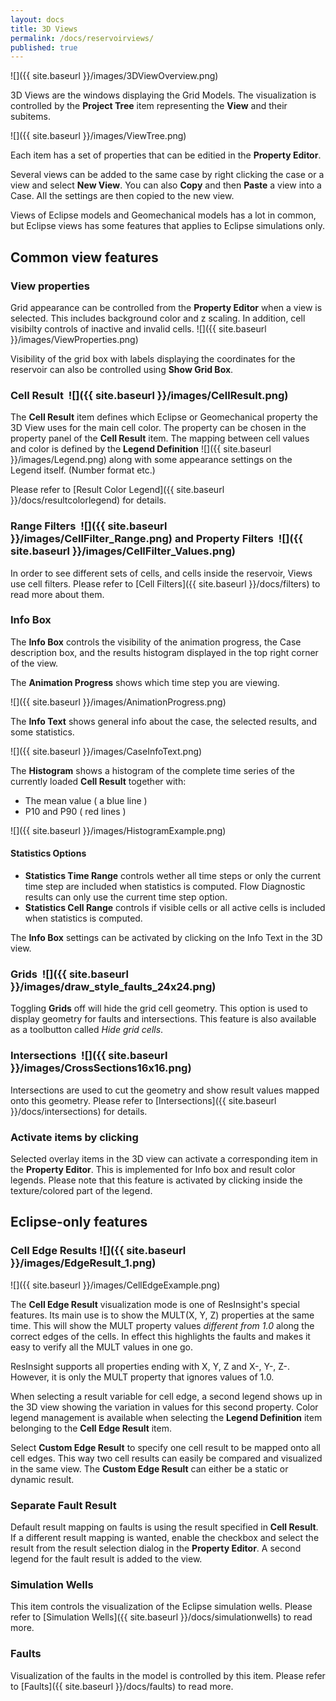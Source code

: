 ```yaml
---
layout: docs
title: 3D Views
permalink: /docs/reservoirviews/
published: true
---
```

![]({{ site.baseurl }}/images/3DViewOverview.png)

3D Views are the windows displaying the Grid Models. The visualization is controlled by the **Project Tree** item representing the **View** and their subitems.

![]({{ site.baseurl }}/images/ViewTree.png)

Each item has a set of properties that can be editied in the **Property Editor**.

Several views can be added to the same case by right clicking the case or a view and select **New View**. You can also **Copy** and then **Paste** a view into a Case. All the settings are then copied to the new view.  

Views of Eclipse models and Geomechanical models has a lot in common, but Eclipse views has some features that applies to Eclipse simulations only.

## Common view features

### View properties

Grid appearance can be controlled from the **Property Editor** when a view is selected. This includes background color and z scaling. In addition, cell visibilty controls of inactive and invalid cells. ![]({{ site.baseurl }}/images/ViewProperties.png) 

Visibility of the grid box with labels displaying the coordinates for the reservoir can also be controlled using **Show Grid Box**. 

### Cell Result &nbsp;![]({{ site.baseurl }}/images/CellResult.png)

The **Cell Result** item defines which Eclipse or Geomechanical property the 3D View uses for the main cell color. The property can be chosen in the property panel of the **Cell Result** item. The mapping between cell values and color is defined by the **Legend Definition**  ![]({{ site.baseurl }}/images/Legend.png) along with some appearance settings on the Legend itself. (Number format etc.)

Please refer to [Result Color Legend]({{ site.baseurl }}/docs/resultcolorlegend) for details.

### Range Filters &nbsp;![]({{ site.baseurl }}/images/CellFilter_Range.png) and Property Filters &nbsp;![]({{ site.baseurl }}/images/CellFilter_Values.png) 

In order to see different sets of cells, and cells inside the reservoir, Views use cell filters. Please refer to [Cell Filters]({{ site.baseurl }}/docs/filters) to read more about them.

### Info Box

The **Info Box** controls the visibility of the animation progress, the Case description box, and the results histogram displayed in the top right corner of the view.

The **Animation Progress** shows which time step you are viewing. 

![]({{ site.baseurl }}/images/AnimationProgress.png)

The **Info Text** shows general info about the case, the selected results, and some statistics. 

![]({{ site.baseurl }}/images/CaseInfoText.png)

The **Histogram** shows a histogram of the complete time series of the currently loaded **Cell Result** together with:

- The mean value ( a blue line ) 
- P10 and P90 ( red lines )

![]({{ site.baseurl }}/images/HistogramExample.png)

#### Statistics Options

- **Statistics Time Range** controls wether all time steps or only the current time step are included when statistics is computed. Flow Diagnostic results can only use the current time step option.  
- **Statistics Cell Range** controls if visible cells or all active cells is included when statistics is computed.

<div class="note">
The <b>Info Box</b> settings can be activated by clicking on the Info Text in the 3D view.
</div>

### Grids &nbsp;![]({{ site.baseurl }}/images/draw_style_faults_24x24.png)
Toggling **Grids** off will hide the grid cell geometry. This option is used to display geometry for faults and intersections. This feature is also available as a toolbutton called *Hide grid cells*.

### Intersections &nbsp;![]({{ site.baseurl }}/images/CrossSections16x16.png)
Intersections are used to cut the geometry and show result values mapped onto this geometry.
Please refer to [Intersections]({{ site.baseurl }}/docs/intersections) for details.

### Activate items by clicking
Selected overlay items in the 3D view can activate a corresponding item in the **Property Editor**. This is implemented for Info box and result color legends. Please note that this feature is activated by clicking inside the texture/colored part of the legend. 


## Eclipse-only features

### Cell Edge Results ![]({{ site.baseurl }}/images/EdgeResult_1.png)

![]({{ site.baseurl }}/images/CellEdgeExample.png)

The **Cell Edge Result** visualization mode is one of ResInsight's special features. Its main use is to show the MULT(X, Y, Z) properties at the same time. This will show the MULT property values *different from 1.0* along the correct edges of the cells. In effect this highlights the faults and makes it easy to verify all the MULT values in one go.

ResInsight supports all properties ending with X, Y, Z and X-, Y-, Z-. However, it is only the MULT property that ignores values of 1.0.

When selecting a result variable for cell edge, a second legend shows up in the 3D view showing the variation in values for this second property. Color legend management is available when selecting the **Legend Definition** item belonging to the **Cell Edge Result** item. 

Select **Custom Edge Result** to specify one cell result to be mapped onto all cell edges. This way two cell results can easily be compared and visualized in the same view. The **Custom Edge Result** can either be a static or dynamic result.

### Separate Fault Result

Default result mapping on faults is using the result specified in **Cell Result**. If a different result mapping is wanted, enable the checkbox and select the result from the result selection dialog in the **Property Editor**. A second legend for the fault result is added to the view.

### Simulation Wells
This item controls the visualization of the Eclipse simulation wells.
Please refer to [Simulation Wells]({{ site.baseurl }}/docs/simulationwells) to read more.

### Faults
Visualization of the faults in the model is controlled by this item. 
Please refer to [Faults]({{ site.baseurl }}/docs/faults) to read more.
